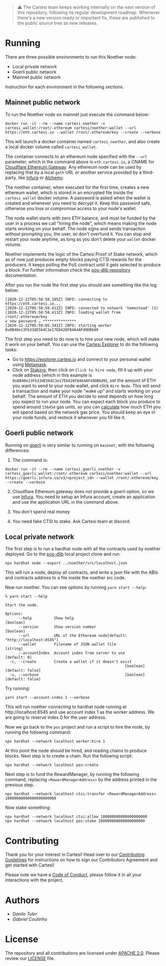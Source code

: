 > :warning: The Cartesi team keeps working internally on the next version of this repository, following its regular development roadmap. Whenever there's a new version ready or important fix, these are published to the public source tree as new releases.

# Running

There are three possible environments to run this Noether node:

- Local private network
- Goerli public network
- Mainnet public network

Instruction for each environment in the following sections.

## Mainnet public network

To run the Noether node on mainnet just execute the command below:

```
docker run -it --rm --name cartesi_noether -v cartesi_wallet:/root/.ethereum cartesi/noether:wallet --url https://eth.cartesi.io --wallet /root/.ethereum/key --create --verbose
```

This will launch a docker container named `cartesi_noether`, and also create a local docker volume called `cartesi_wallet`.

The container connects to an ethereum node specified with the `--url` parameter, which in the command above is `eth.cartesi.io`, a CNAME for [Cloudflare Ethereum Gateway](https://developers.cloudflare.com/distributed-web/ethereum-gateway). Any ethereum node can be used by replacing that by a local `geth` URL or another service provided by a third-party, like [Infura](https://infura.io) or [Alchemy](https://alchemyapi.io).

The noether container, when executed for the first time, creates a new ethereum wallet, which is stored in an encrypted file inside the `cartesi_wallet` docker volume. A password is asked when the wallet is created and whenever you need to decrypt it. Keep this password safe, otherwise you lose or compromise access to your node's wallet.

The node wallet starts with zero ETH balance, and must be funded by the user in a process we call "hiring the node", which means making the node starts working on your behalf. The node signs and sends transaction without prompting you, the user, so don't overfund it. You can stop and restart your node anytime, as long as you don't delete your `wallet` docker volume.

Noether implements the logic of the Cartesi Proof of Stake network, which as of now just produces empty blocks paying CTSI rewards for the producers. It keeps polling the PoS contract until it gets selected to produce a block. For further information check the [pos-dlib repository](https://github.com/cartesi/pos-dlib) documentation.

After you run the node the first step you should see something like the log below:

```
[2020-12-22T05:58:58.185Z] INFO: connecting to https://eth.cartesi.io...
[2020-12-22T05:58:58.412Z] INFO: connected to network 'homestead' (1)
[2020-12-22T05:58:58.413Z] INFO: loading wallet from /root/.ethereum/key
✔ new password … ***************
[2020-12-22T05:59:05.341Z] INFO: starting worker 0x8B40e13Fb33dE564C3e17E8428F8464AF49DB6d9
```

The first step you need to do now is to hire your new node, which will make it work on your behalf.
You can use the [Cartesi Explorer](https://explorer.cartesi.io) to do the following tasks:

- Go to https://explorer.cartesi.io and connect to your personal wallet using [Metamask](https://metamask.io).
- Click on [Staking](https://explorer.cartesi.io/staking), then click on `Click to hire node`, fill it up with your node address (which in this example is `0x8B40e13Fb33dE564C3e17E8428F8464AF49DB6d9`), set the amount of ETH you want to send to your node wallet, and click `Hire Node`. This will send a transaction and make your node "wake up" and starts working on your behalf. The amount of ETH you decide to send depends on how long you expect to run your node. You can expect each block you produce to spend around `156454` gas units, so you can [calculate](https://ethgasstation.info/calculatorTxV.php) how much ETH you will spend based on the network gas price. You should keep an eye in your node funds, and restock it whenever you fill like it.

## Goerli public network

Running on [goerli](https://goerli.net) is very similar to running on `mainnet`, with the following differences:

1) The command is:

```
docker run -it --rm --name cartesi_goerli_noether -v cartesi_goerli_wallet:/root/.ethereum cartesi/noether:wallet --url https://goerli.infura.io/v3/<project_id> --wallet /root/.ethereum/key --create --verbose
```

2) Cloudflare Ethereum gateway does not provide a goerli option, so we use [Infura](https://infura.io). You need to setup an Infura account, create an application and use the application URL in the command above.

3) You don't spend real money

4) You need fake CTSI to stake. Ask Cartesi team at discord.

## Local private network

The first step is to run a hardhat node with all the contracts used by noether deployed.
Go to the [pos-dlib](http://github.com/cartesi-corp/pos-dlib/) local project clone and run:

```
npx hardhat node --export ../noether/src/localhost.json
```

This will run a node, deploy all contracts, and write a json file with the ABIs and contracts address to a file inside the noether src code.

Now run noether. You can see options by running `yarn start --help`:

```
% yarn start --help

Start the node.

Options:
      --help          Show help                                        [boolean]
      --version       Show version number                              [boolean]
      --url           URL of the Ethereum node[default: "http://localhost:8545"]
      --wallet        Filename of JSON wallet file                      [string]
      --accountIndex  Account index from server to use              [default: 0]
  -c, --create        Create a wallet if it doesn't exist
                                                      [boolean] [default: false]
  -v, --verbose                                       [boolean] [default: false]
```

Try running:

```
yarn start --account-index 1 --verbose
```

This will run noether connecting to hardhat node running at http://localhost:8545 and use account index 1 as the worker address.
We are going to reserve index 0 for the user address.

Now we go back to the `pos` project and run a script to hire the node, by running the following command:

```
npx hardhat --network localhost worker:hire 1
```

At this point the node should be hired, and reading chains to produce blocks.
Next step is to create a chain.
Run the following script:

```
npx hardhat --network localhost pos:create
```

Next step is to fund the RewardManager, by running the following command, replacing `<RewardManagerAddress>` by the address printed in the previous step.

```
npx hardhat --network localhost ctsi:transfer <RewardManagerAddress> 10000000000000000000000
```

Now stake something:

```
npx hardhat --network localhost ctsi:allow 100000000000000000000
npx hardhat --network localhost pos:stake 100000000000000000000
```

# Contributing

Thank you for your interest in Cartesi! Head over to our [Contributing Guidelines](CONTRIBUTING.md) for instructions on how to sign our Contributors Agreement and get started with
Cartesi!

Please note we have a [Code of Conduct](CODE_OF_CONDUCT.md), please follow it in all your interactions with the project.

# Authors

* *Danilo Tuler*
* *Gabriel Coutinho*

# License

The repository and all contributions are licensed under
[APACHE 2.0](https://www.apache.org/licenses/LICENSE-2.0). Please review our [LICENSE](LICENSE) file.
